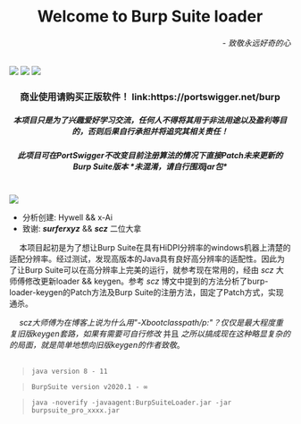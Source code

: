 <h1 align="center">Welcome to Burp Suite loader</h1>
<h6 align="right">- 致敬永远好奇的心</h6>
<p>
  <img src="https://img.shields.io/badge/release-v1.0-brightgreen" />
  <img src="https://img.shields.io/badge/license-GPL--3.0-orange" />
  <img src="https://img.shields.io/github/stars/x-Ai/BurpSuiteLoader" />
</p>
<h3 align="center">商业使用请购买正版软件！ link:https://portswigger.net/burp
</h3>
<h5 align="center">本项目只是为了兴趣爱好学习交流，任何人不得将其用于非法用途以及盈利等目的，否则后果自行承担并将追究其相关责任！
</h5>
<h5 align="center">此项目可在PortSwigger不改变目前注册算法的情况下直接Patch未来更新的Burp Suite版本 *未混淆，请自行围观jar包*
</h5>
<br>
<img src="https://github.com/x-Ai/BurpSuiteLoader/blob/master/Main.png" />

+ 分析创建: Hywell && x-Ai
+ 致谢: ***surferxyz*** && ***scz*** 二位大拿

 &ensp; &ensp;本项目起初是为了想让Burp Suite在具有HiDPI分辨率的windows机器上清楚的适配分辨率。经过测试，发现高版本的Java具有良好高分辨率的适配性。因此为了让Burp Suite可以在高分辨率上完美的运行，就参考现在常用的，经由 *scz* 大师傅修改更新loader && keygen。参考 *scz* 博文中提到的方法分析了burp-loader-keygen的Patch方法及Burp Suite的注册方法，固定了Patch方式，实现通杀。

 &ensp; &ensp;***scz*大师傅为在博客上说*为什么用"-Xbootclasspath/p:"？仅仅是最大程度重复旧版keygen套路，如果有需要可自行修改*  并且 *之所以搞成现在这种略显复杂的的局面，就是简单地想向旧版keygen的作者致敬*。
<br>
<br>
> `java version 8 - 11`

> `BurpSuite version v2020.1 - ∞`

> `java -noverify -javaagent:BurpSuiteLoader.jar -jar burpsuite_pro_xxxx.jar`
<br>
